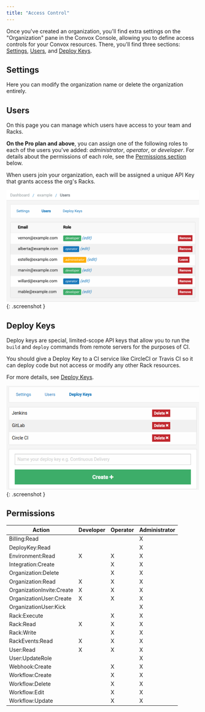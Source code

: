 ```yaml
---
title: "Access Control"
---
```


Once you've created an organization, you'll find extra settings on the "Organization" pane in the Convox Console, allowing you to define access controls for your Convox resources. There, you'll find three sections: [Settings](#settings), [Users](#users), and [Deploy Keys](#deploy-keys).

## Settings

Here you can modify the organization name or delete the organization entirely.

## Users

On this page you can manage which users have access to your team and Racks.

**On the Pro plan and above**, you can assign one of the following roles to each of the users you've added: _administrator_, _operator_, or _developer_. For details about the permissions of each role, see the [Permissions section](#permissions) below.

When users join your organization, each will be assigned a unique API Key that grants access the org's Racks.

![Organization Members](/assets/images/docs/rbac/rbac.png){: .screenshot }

## Deploy Keys

Deploy keys are special, limited-scope API keys that allow you to run the `build` and `deploy` commands from remote servers for the purposes of CI.

You should give a Deploy Key to a CI service like CircleCI or Travis CI so it can deploy code but not access or modify any other Rack resources.

For more details, see [Deploy Keys](/docs/deploy-keys).

![Deploy Keys](/assets/images/docs/rbac/deploy-keys.png){: .screenshot }

## Permissions

| Action                      | Developer    | Operator     | Administrator    |
| --------------------------- | ------------ | ------------ | ---------------- |
| Billing:Read                |              |              | X                |
| DeployKey:Read              |              |              | X                |
| Environment:Read            | X            | X            | X                |
| Integration:Create          |              | X            | X                |
| Organization:Delete         |              | X            | X                |
| Organization:Read           | X            | X            | X                |
| OrganizationInvite:Create   | X            | X            | X                |
| OrganizationUser:Create     | X            | X            | X                |
| OrganizationUser:Kick       |              |              | X                |
| Rack:Execute                |              | X            | X                |
| Rack:Read                   | X            | X            | X                |
| Rack:Write                  |              | X            | X                |
| RackEvents:Read             | X            | X            | X                |
| User:Read                   | X            | X            | X                |
| User:UpdateRole             |              |              | X                |
| Webhook:Create              |              | X            | X                |
| Workflow:Create             |              | X            | X                |
| Workflow:Delete             |              | X            | X                |
| Workflow:Edit               |              | X            | X                |
| Workflow:Update             |              | X            | X                |
